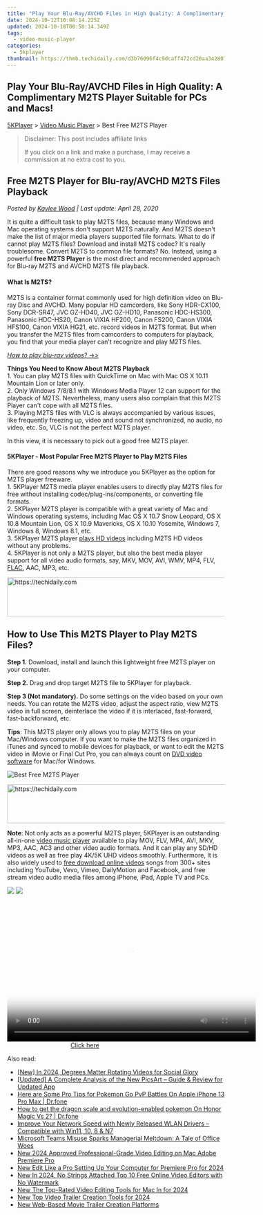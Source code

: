 ```yaml
---
title: "Play Your Blu-Ray/AVCHD Files in High Quality: A Complimentary M2TS Player Suitable for PCs and Macs!"
date: 2024-10-12T10:08:14.225Z
updated: 2024-10-18T00:50:14.349Z
tags:
  - video-music-player
categories:
  - 5kplayer
thumbnail: https://thmb.techidaily.com/d3b76096f4c9dcaff472cd20aa342807816191e8da2710c62b22806e55635c8b.jpg
---
```


## Play Your Blu-Ray/AVCHD Files in High Quality: A Complimentary M2TS Player Suitable for PCs and Macs!

[5KPlayer](https://tools.techidaily.com/5kplayer/products/) \> [Video Music Player](https://tools.techidaily.com/5kplayer/video-music-player/) \> Best Free M2TS Player

>  Disclaimer: This post includes affiliate links
>
>  If you click on a link and make a purchase, I may receive a commission at no extra cost to you.
>

## Free M2TS Player for Blu-ray/AVCHD M2TS Files Playback

 _Posted by [Kaylee Wood](https://www.quora.com/profile/Amanda-Hu-21) | Last update: April 28, 2020_

It is quite a difficult task to play M2TS files, because many Windows and Mac operating systems don't support M2TS naturally. And M2TS doesn't make the list of major media players supported file formats. What to do if cannot play M2TS files? Download and install M2TS codec? It's really troublesome. Convert M2TS to common file formats? No. Instead, using a powerful **free M2TS Player** is the most direct and recommended approach for Blu-ray M2TS and AVCHD M2TS file playback. 

#### **What Is M2TS?**

M2TS is a container format commonly used for high definition video on Blu-ray Disc and AVCHD. Many popular HD camcorders, like Sony HDR-CX100, Sony DCR-SR47, JVC GZ-HD40, JVC GZ-HD10, Panasonic HDC-HS300, Panasonic HDC-HS20, Canon VIXIA HF200, Canon FS200, Canon VIXIA HFS100, Canon VIXIA HG21, etc. record videos in M2TS format. But when you transfer the M2TS files from camcorders to computers for playback, you find that your media player can't recognize and play M2TS files.

_[How to play blu-ray videos? ->>](https://tools.techidaily.com/5kplayer/video-music-player/)_

**Things You Need to Know About M2TS Playback**  
 1\. You can play M2TS files with QuickTime on Mac with Mac OS X 10.11 Mountain Lion or later only.   
 2\. Only Windows 7/8/8.1 with Windows Media Player 12 can support for the playback of M2TS. Nevertheless, many users also complain that this M2TS Player can't cope with all M2TS files.  
 3\. Playing M2TS files with VLC is always accompanied by various issues, like frequently freezing up, video and sound not synchronized, no audio, no video, etc. So, VLC is not the perfect M2TS player.

In this view, it is necessary to pick out a good free M2TS player.

#### **5KPlayer - Most Popular Free M2TS Player to Play M2TS Files**

There are good reasons why we introduce you 5KPlayer as the option for M2TS player freeware.  
 1\. 5KPlayer M2TS media player enables users to directly play M2TS files for free without installing codec/plug-ins/components, or converting file formats.  
 2\. 5KPlayer M2TS player is compatible with a great variety of Mac and Windows operating systems, including Mac OS X 10.7 Snow Leopard, OS X 10.8 Mountain Lion, OS X 10.9 Mavericks, OS X 10.10 Yosemite, Windows 7, Windows 8, Windows 8.1, etc.  
 3\. 5KPlayer M2TS player [plays HD videos](https://tools.techidaily.com/5kplayer/video-music-player/) including M2TS HD videos without any problems.  
 4\. 5KPlayer is not only a M2TS player, but also the best media player support for all video audio formats, say, MKV, MOV, AVI, WMV, MP4, FLV, [FLAC](https://tools.techidaily.com/5kplayer/video-music-player/), AAC, MP3, etc. 

<!-- affiliate ads begin -->
<a href="https://unicoeye.pxf.io/c/5597632/2134495/18498" target="_top" id="2134495">
  <img src="//a.impactradius-go.com/display-ad/18498-2134495" border="0" alt="https://techidaily.com" width="728" height="90"/>
</a>
<img height="0" width="0" src="https://unicoeye.pxf.io/i/5597632/2134495/18498" style="position:absolute;visibility:hidden;" border="0" />
<!-- affiliate ads end -->

## How to Use This M2TS Player to Play M2TS Files?

**Step 1.** Download, install and launch this lightweight free M2TS player on your computer.

**Step 2.** Drag and drop target M2TS file to 5KPlayer for playback.

**Step 3 (Not mandatory).** Do some settings on the video based on your own needs. You can rotate the M2TS video, adjust the aspect ratio, view M2TS video in full screen, deinterlace the video if it is interlaced, fast-forward, fast-backforward, etc.

**Tips**: This M2TS player only allows you to play M2TS files on your Mac/Windows computer. If you want to make the M2TS files organized in iTunes and synced to mobile devices for playback, or want to edit the M2TS video in iMovie or Final Cut Pro, you can always count on [DVD video software](https://tools.techidaily.com/5kplayer/products/) for Mac/for Windows.

![Best Free M2TS Player](https://www.5kplayer.com/video-music-player/img/youtube-0119-01.png) 

<!-- affiliate ads begin -->
<a href="https://appsumo.8odi.net/c/5597632/2123726/7443" target="_top" id="2123726">
  <img src="//a.impactradius-go.com/display-ad/7443-2123726" border="0" alt="https://techidaily.com" width="600" height="90"/>
</a>
<img height="0" width="0" src="https://appsumo.8odi.net/i/5597632/2123726/7443" style="position:absolute;visibility:hidden;" border="0" />
<!-- affiliate ads end -->

**Note**: Not only acts as a powerful M2TS player, 5KPlayer is an outstanding all-in-one [video music player](https://tools.techidaily.com/5kplayer/video-music-player/) available to play MOV, FLV, MP4, AVI, MKV, MP3, AAC, AC3 and other video audio formats. And it can play any SD/HD videos as well as free play 4K/5K UHD videos smoothly. Furthermore, It is also widely used to [free download online videos](https://tools.techidaily.com/5kplayer/youtube-download/) songs from 300+ sites including YouTube, Vevo, Vimeo, DailyMotion and Facebook, and free stream video audio media files among iPhone, iPad, Apple TV and PCs.

[![](https://www.5kplayer.com/video-music-player/../button/freedownbackwin.png)](https://tools.techidaily.com/5kplayer/products/) [![](https://www.5kplayer.com/video-music-player/../button/freedownbackmac.png)](https://tools.techidaily.com/5kplayer/products/)

<!-- affiliate ads begin -->
<span id="1160850">
					<video width="576" height="324" style="cursor:pointer"
           poster="//a.impactradius-go.com/display-clicktoplayimage/1160850.png"
           onclick="if(!this.playClicked){this.play();this.setAttribute('controls',true);this.playClicked=true;}">
	   <source src="//a.impactradius-go.com/display-ad/14559-1160850">
	   <img src="//a.impactradius-go.com/display-clicktoplayimage/1160850.png" style="border: none; height: 100%; width: 100%; object-fit: contain">
	</video>
	<div style="width:360px;text-align:center"><a href="javascript:window.open(decodeURIComponent('https%3A%2F%2Fpropmoneyinc.pxf.io%2Fc%2F5597632%2F1160850%2F14559'), '_blank');void(0);">Click here</a></div>
</span>
<img height="0" width="0" src="https://imp.pxf.io/i/5597632/1160850/14559" style="position:absolute;visibility:hidden;" border="0" />
<!-- affiliate ads end -->

<ins class="adsbygoogle"
     style="display:block"
     data-ad-format="autorelaxed"
     data-ad-client="ca-pub-7571918770474297"
     data-ad-slot="1223367746"></ins>

<ins class="adsbygoogle"
     style="display:block"
     data-ad-client="ca-pub-7571918770474297"
     data-ad-slot="8358498916"
     data-ad-format="auto"
     data-full-width-responsive="true"></ins>

<span class="atpl-alsoreadstyle">Also read:</span>
<div><ul>
<li><a href="https://instagram-clips.techidaily.com/new-in-2024-degrees-matter-rotating-videos-for-social-glory/"><u>[New] In 2024, Degrees Matter Rotating Videos for Social Glory</u></a></li>
<li><a href="https://extra-resources.techidaily.com/updated-a-complete-analysis-of-the-new-picsart-guide-and-review-for-updated-app/"><u>[Updated] A Complete Analysis of the New PicsArt – Guide & Review for Updated App</u></a></li>
<li><a href="https://ios-pokemon-go.techidaily.com/here-are-some-pro-tips-for-pokemon-go-pvp-battles-on-apple-iphone-13-pro-max-drfone-by-drfone-virtual-ios/"><u>Here are Some Pro Tips for Pokemon Go PvP Battles On Apple iPhone 13 Pro Max | Dr.fone</u></a></li>
<li><a href="https://pokemon-go-android.techidaily.com/how-to-get-the-dragon-scale-and-evolution-enabled-pokemon-on-honor-magic-vs-2-drfone-by-drfone-virtual-android/"><u>How to get the dragon scale and evolution-enabled pokemon On Honor Magic Vs 2? | Dr.fone</u></a></li>
<li><a href="https://hardware-updates.techidaily.com/improve-your-network-speed-with-newly-released-wlan-drivers-compatible-with-win11-10-8-and-n7/"><u>Improve Your Network Speed with Newly Released WLAN Drivers – Compatible with Win11, 10, 8 & N7</u></a></li>
<li><a href="https://app-tips.techidaily.com/microsoft-teams-misuse-sparks-managerial-meltdown-a-tale-of-office-woes/"><u>Microsoft Teams Misuse Sparks Managerial Meltdown: A Tale of Office Woes</u></a></li>
<li><a href="https://video-creation-software.techidaily.com/new-2024-approved-professional-grade-video-editing-on-mac-adobe-premiere-pro/"><u>New 2024 Approved Professional-Grade Video Editing on Mac Adobe Premiere Pro</u></a></li>
<li><a href="https://video-creation-software.techidaily.com/new-edit-like-a-pro-setting-up-your-computer-for-premiere-pro-for-2024/"><u>New Edit Like a Pro Setting Up Your Computer for Premiere Pro for 2024</u></a></li>
<li><a href="https://video-creation-software.techidaily.com/new-in-2024-no-strings-attached-top-10-free-online-video-editors-with-no-watermark/"><u>New In 2024, No Strings Attached Top 10 Free Online Video Editors with No Watermark</u></a></li>
<li><a href="https://smart-video-editing.techidaily.com/new-the-top-rated-video-editing-tools-for-mac-in-for-2024/"><u>New The Top-Rated Video Editing Tools for Mac In for 2024</u></a></li>
<li><a href="https://video-creation-software.techidaily.com/new-top-video-trailer-creation-tools-for-2024/"><u>New Top Video Trailer Creation Tools for 2024</u></a></li>
<li><a href="https://video-creation-software.techidaily.com/new-web-based-movie-trailer-creation-platforms/"><u>New Web-Based Movie Trailer Creation Platforms</u></a></li>
</ul></div>

